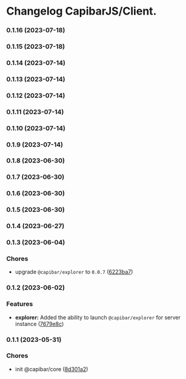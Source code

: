 # Changelog CapibarJS/Client.


### 0.1.16 (2023-07-18)

### 0.1.15 (2023-07-18)

### 0.1.14 (2023-07-14)

### 0.1.13 (2023-07-14)

### 0.1.12 (2023-07-14)

### 0.1.11 (2023-07-14)

### 0.1.10 (2023-07-14)

### 0.1.9 (2023-07-14)

### 0.1.8 (2023-06-30)

### 0.1.7 (2023-06-30)

### 0.1.6 (2023-06-30)

### 0.1.5 (2023-06-30)

### 0.1.4 (2023-06-27)

### 0.1.3 (2023-06-04)


### Chores

* upgrade `@capibar/explorer` to `0.0.7` ([6223ba7](https://github.com/CapibarJS/core/commit/6223ba76f2e71d48fc68969f4f68deba80588689))

### 0.1.2 (2023-06-02)


### Features

* **explorer:** Added the ability to launch `@capibar/explorer` for server instance ([7679e8c](https://github.com/CapibarJS/core/commit/7679e8c681dafa7b39c93cd13f8c3c58a3869d22))

### 0.1.1 (2023-05-31)


### Chores

* init @capibar/core ([8d301a2](https://github.com/CapibarJS/core/commit/8d301a2368c8d1c24a53c5b0dd90c8baeea9c870))
